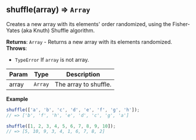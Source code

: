 <a name="shuffle"></a>

## shuffle(array) ⇒ <code>Array</code>
Creates a new array with its elements' order randomized,
using the Fisher-Yates (aka Knuth) Shuffle algorithm.

**Returns**: <code>Array</code> - Returns a new array with its elements randomized.  
**Throws**:

- <code>TypeError</code> If `array` is not array.


| Param | Type | Description |
| --- | --- | --- |
| array | <code>Array</code> | The array to shuffle. |

**Example**  
```js
shuffle(['a', 'b', 'c', 'd', 'e', 'f', 'g', 'h']);
// => ['b', 'f', 'h', 'e', 'd', 'c', 'g', 'a']

shuffle([1, 2, 3, 4, 5, 6, 7, 8, 9, 10]);
// => [5, 10, 9, 3, 4, 1, 6, 7, 8, 2]
```
